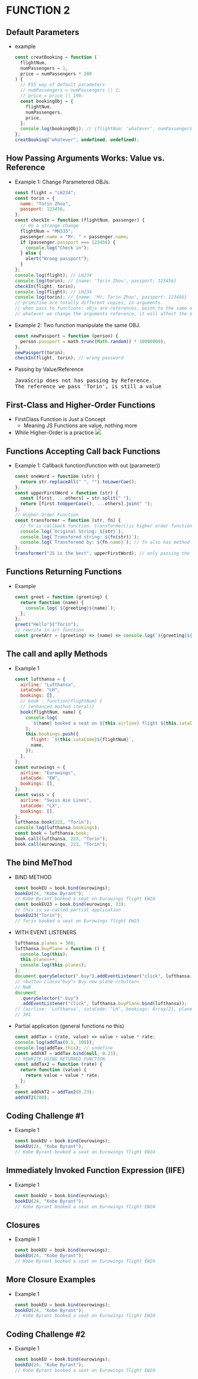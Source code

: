 # FUNCTION 2

## Default Parameters

- example

  ```javascript
  const creatBooking = function (
    flightNum,
    numPassengers = 1,
    price = numPassengers * 200
  ) {
    // ES5 way of default parameters
    // numPassengers = numPassengers || 1;
    // price = price || 199;
    const bookingObj = {
      flightNum,
      numPassengers,
      price,
    };
    console.log(bookingObj); // {flightNum: 'whatever', numPassengers: 1, price: 200}
  };
  creatBooking("whatever", undefined, undefined);
  ```

## How Passing Arguments Works: Value vs. Reference

- Example 1: Change Parametered OBJs.

  ```javascript
  const flight = "LH234";
  const torin = {
    name: "Torin Zhou",
    passport: 123456,
  };
  const checkIn = function (flightNum, passenger) {
    // do a strange change
    flightNum = "MH333";
    passenger.name = "Mr. " + passenger.name;
    if (passenger.passport === 123456) {
      console.log("Check in");
    } else {
      alert("Wrong passport");
    }
  };
  console.log(flight); // LH234
  console.log(torin); // {name: 'Torin Zhou', passport: 123456}
  checkIn(flight, torin);
  console.log(flight); // LH234
  console.log(torin); // {name: 'Mr. Torin Zhou', passport: 123456}
  // primitive are totally different copies, in arguments.
  // when pass to functions: objs are references. point to the same obj.
  // whatever we change the arguments reference, it will affect the original.
  ```

- Example 2: Two function manipulate the same OBJ.

  ```javascript
  const newPassport = function (person) {
    person.passport = math.trunc(Math.random() * 10000000);
  };
  newPassport(torin);
  checkIn(flight, torin); // wrong password
  ```

- Passing by Value/Reference
  <pre>
  JavaScrip does not has passing by Reference. 
  The reference we pass 'Torin', is still a value</pre>

## First-Class and Higher-Order Functions

- FirstClass Function is Just a Concept
  - Meaning JS Functions are value, nothing more
- While Higher-Order is a practice
  ![](img/firstClassFunction.png)

## Functions Accepting Call back Functions

- Example 1: Callback function(function with out (parameter))

  ```javascript
  const oneWord = function (str) {
    return str.replaceAll(" ", "").toLowerCae();
  };
  const upperFirstWord = function (str) {
    const [first, ...others] = str.split(" ");
    return [first.toUpperCase(), ...others].join(" ");
  };
  // Higher-Order Function
  const transformer = function (str, fn) {
    // fn is callback function. transformer()is higher order function
    console.log(`Original String: ${str}`);
    console.log(`Transfored string: ${fn(str)}`);
    console.log(`Transforemd by: ${fn.name}`); // fn also has method
  };
  transformer("JS is the best", upperFirstWord); // only passing the function value. not calling it right now.
  ```

## Functions Returning Functions

- Example
  ```javascript
  const greet = function (greeting) {
    return function (name) {
      console.log(`${greeting}${name}`);
    };
  };
  greet("Hello")("Torin");
  // rewrite in arr function
  const greetArr = (greeting) => (name) => console.log(`${greeting}${name}`);
  ```

## The call and aplly Methods

- Example 1

  ```javascript
  const lufthansa = {
    airline: "Lufthansa",
    iataCode: "LH",
    bookings: [],
    // book : function(flightNum) {
    // (enhanced mothod iteral)}
    book(flightNum, name) {
      console.log(
        `${name} booked a seat on ${this.airline} flight ${this.iataCode}${flightNum}`
      );
      this.bookings.push({
        flight: `${this.iataCode}${flightNum}`,
        name,
      });
    },
  };
  const eurowings = {
    airline: "Eurowings",
    iataCode: "EW",
    bookings: [],
  };
  const swiss = {
    airline: "Swiss Aie Lines",
    iataCode: "LX",
    bookings: [],
  };
  lufthansa.book(222, "Torin");
  console.log(lufthansa.bookings);
  const book = lufthansa.book;
  book.call(lufthansa, 223, "Torin");
  book.call(eurowings, 223, "Torin");
  ```

## The bind MeThod

- BIND METHOD

  ```javascript
  const bookEU = book.bind(eurowings);
  bookEU(24, "Kobe Byrant");
  // Kobe Byrant booked a seat on Eurowings flight EW24
  const bookEU23 = book.bind(eurowings, 23);
  // this is so-called partial application
  bookEU23("Torin");
  // Torin booked a seat on Eurowings flight EW23
  ```

- WITH EVENT LISTENERS

  ```javascript
  lufthansa.planes = 300;
  lufthansa.buyPlane = function () {
    console.log(this);
    this.planes++;
    console.log(this.planes);
  };
  document.querySelector(".buy").addEventListener("click", lufthansa.buyPlane);
  // <button class="buy"> Buy new plane </button>
  // NaN
  document
    .querySelector(".buy")
    .addEventListener("click", lufthansa.buyPlane.bind(lufthansa));
  // {airline: 'Lufthansa', iataCode: 'LH', bookings: Array(2), planes: 300, book: ƒ, …}
  // 301
  ```

- Partial application (general functions no this)

  ```javascript
  const addTax = (rate, value) => value + value * rate;
  console.log(addTax(0.1, 100));
  console.log(addTax.this); // undefine
  const addVAT = addTax.bind(null, 0.23);
  // REWRITE USING RETURNED FUNCTION
  const addTax2 = function (rate) {
    return function (value) {
      return value + value * rate;
    };
  };
  const addVAT2 = addTax2(0.23);
  addVAT2(200);
  ```

## Coding Challenge #1

- Example 1

  ```javascript
  const bookEU = book.bind(eurowings);
  bookEU(24, "Kobe Byrant");
  // Kobe Byrant booked a seat on Eurowings flight EW24
  ```

## Immediately Invoked Function Expression (IIFE)

- Example 1

  ```javascript
  const bookEU = book.bind(eurowings);
  bookEU(24, "Kobe Byrant");
  // Kobe Byrant booked a seat on Eurowings flight EW24
  ```

## Closures

- Example 1

  ```javascript
  const bookEU = book.bind(eurowings);
  bookEU(24, "Kobe Byrant");
  // Kobe Byrant booked a seat on Eurowings flight EW24
  ```

## More Closure Examples

- Example 1

  ```javascript
  const bookEU = book.bind(eurowings);
  bookEU(24, "Kobe Byrant");
  // Kobe Byrant booked a seat on Eurowings flight EW24
  ```

## Coding Challenge #2

- Example 1

  ```javascript
  const bookEU = book.bind(eurowings);
  bookEU(24, "Kobe Byrant");
  // Kobe Byrant booked a seat on Eurowings flight EW24
  ```
